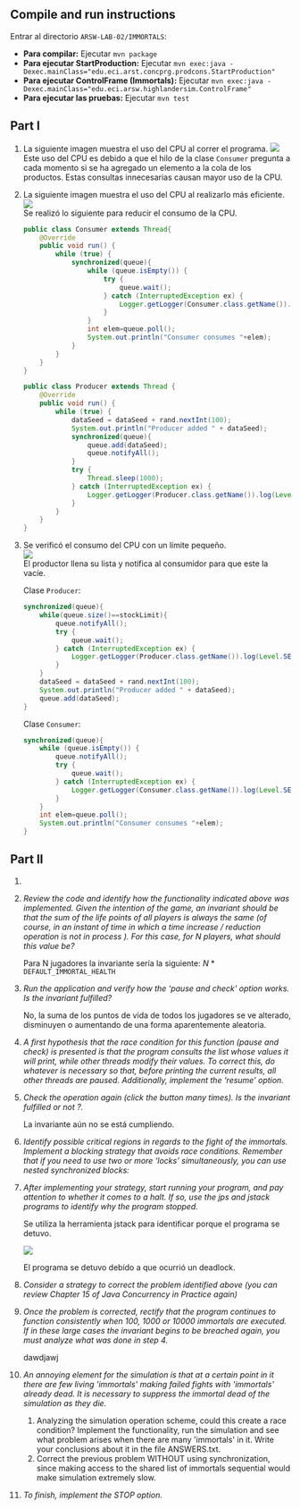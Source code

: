 ## Compile and run instructions
Entrar al directorio `ARSW-LAB-02/IMMORTALS`:
* **Para compilar:** Ejecutar `mvn package`
* **Para ejecutar StartProduction:** Ejecutar `mvn exec:java -Dexec.mainClass="edu.eci.arst.concprg.prodcons.StartProduction"`
* **Para ejecutar ControlFrame (Immortals):** Ejecutar `mvn exec:java -Dexec.mainClass="edu.eci.arsw.highlandersim.ControlFrame"`
* **Para ejecutar las pruebas:** Ejecutar `mvn test` 
                                      
## Part I

1) La siguiente imagen muestra el uso del CPU al correr el programa.
![](img/cpu.PNG)\
Este uso del CPU es debido a que el hilo de la clase `Consumer`
 pregunta a cada momento si se ha agregado un elemento a la cola de 
 los productos. Estas consultas innecesarias causan mayor uso de la 
 CPU.
 2) La siguiente imagen muestra el uso del CPU al 
 realizarlo más eficiente.
 ![](img/cpuMejorada.PNG)\
 Se realizó lo siguiente para reducir el consumo de la CPU.
 
    ```java
    public class Consumer extends Thread{
        @Override
        public void run() {
            while (true) {
                synchronized(queue){
                    while (queue.isEmpty()) {
                        try {
                            queue.wait();
                        } catch (InterruptedException ex) {
                            Logger.getLogger(Consumer.class.getName()).log(Level.SEVERE, null, ex);
                        }
                    }
                    int elem=queue.poll();
                    System.out.println("Consumer consumes "+elem);
                }
            }
        }
    }

    ```
    ```java
    public class Producer extends Thread {
        @Override
        public void run() {
            while (true) {
                dataSeed = dataSeed + rand.nextInt(100);
                System.out.println("Producer added " + dataSeed);
                synchronized(queue){
                    queue.add(dataSeed);
                    queue.notifyAll();
                }
                try {
                    Thread.sleep(1000);
                } catch (InterruptedException ex) {
                    Logger.getLogger(Producer.class.getName()).log(Level.SEVERE, null, ex);
                }
            }
        }
    }
    ```
 3) Se verificó el consumo del CPU con un límite pequeño.\
 ![](img/p3.PNG)\
 El productor llena su lista y notifica 
 al consumidor para que este la vacíe.
 
    Clase `Producer`:
    ```java 
    synchronized(queue){
        while(queue.size()==stockLimit){
            queue.notifyAll();
            try {
                queue.wait();
            } catch (InterruptedException ex) {
                Logger.getLogger(Producer.class.getName()).log(Level.SEVERE, null, ex);
            }
        }
        dataSeed = dataSeed + rand.nextInt(100);
        System.out.println("Producer added " + dataSeed);
        queue.add(dataSeed);
    }
    ```
    Clase `Consumer`:
    ```java
    synchronized(queue){
        while (queue.isEmpty()) {
            queue.notifyAll();
            try {
                queue.wait();
            } catch (InterruptedException ex) {
                Logger.getLogger(Consumer.class.getName()).log(Level.SEVERE, null, ex);
            }
        }
        int elem=queue.poll();
        System.out.println("Consumer consumes "+elem);
    }
    ```

## Part II
1.
2. *Review the code and identify how the functionality indicated above was implemented. Given the intention of the game, an invariant
should be that the sum of the life points of all
players is always the same (of course, in an instant
of time in which a time increase / reduction operation is not in
process ). For this case, for N players, what 
should this value be?*
    
    Para N jugadores la invariante sería la siguiente:
     *N* * `DEFAULT_IMMORTAL_HEALTH`
3. *Run the application and verify how the ‘pause and check’ option works. 
Is the invariant fulfilled?*
    
    No, la suma de los puntos de vida de todos los jugadores se ve alterado,
     disminuyen o aumentando de una forma aparentemente aleatoria.
4. *A first hypothesis that the race condition for this function 
(pause and check) is presented is that the program consults the list whose 
values ​​it will print, while other threads modify their values. 
To correct this, do whatever is necessary so that, before printing the current
results, all other threads are paused. Additionally, implement the ‘resume’
option.*

5. *Check the operation again 
(click the button many times). Is the invariant fulfilled or not ?.*

    La invariante aún no se está cumpliendo.

6. *Identify possible critical regions in regards to the fight of the immortals.
Implement a blocking strategy that avoids race conditions. Remember that if you 
need to use two or more ‘locks’ simultaneously, you can use nested synchronized
blocks:*

7. *After implementing your strategy, start running your program, and pay attention to whether it comes to a halt.
If so, use the jps and jstack programs to identify why the program stopped.*

    Se utiliza la herramienta jstack para identificar porque el programa se detuvo.
    
    ![](img/deadlock.JPG)
    
    El programa se detuvo debido a que ocurrió un deadlock.

8. *Consider a strategy to correct the problem identified above 
(you can review Chapter 15 of Java Concurrency in Practice again)*

9. *Once the problem is corrected, rectify that the program continues to 
function consistently when 100, 1000 or 10000 immortals are executed.
If in these large cases the invariant begins to be breached again, 
you must analyze what was done in step 4.*
    
   dawdjawj
   
10. *An annoying element for the simulation is that at a certain point in it there are few living
 'immortals' making failed fights with 'immortals' already dead.
 It is necessary to suppress the immortal dead of the simulation as they die.*
    1. Analyzing the simulation operation scheme, could this create a race condition? Implement the functionality, run the simulation and see what problem arises when there are many 'immortals' in it. Write your conclusions about it in the file ANSWERS.txt. 
    2. Correct the previous problem WITHOUT using synchronization, since making access to the shared list of immortals sequential would make simulation extremely slow.

11.  *To finish, implement the STOP option.*
    
